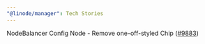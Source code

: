 ```yaml
---
"@linode/manager": Tech Stories
---
```


NodeBalancer Config Node - Remove one-off-styled Chip ([#9883](https://github.com/linode/manager/pull/9883))
